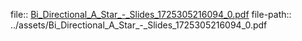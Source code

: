 file:: [Bi_Directional_A_Star_-_Slides_1725305216094_0.pdf](../assets/Bi_Directional_A_Star_-_Slides_1725305216094_0.pdf)
file-path:: ../assets/Bi_Directional_A_Star_-_Slides_1725305216094_0.pdf
